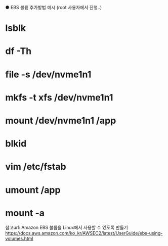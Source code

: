 ● EBS 볼륨 추가방법 예시 (root 사용자에서 진행..)
# lsblk
# df -Th
# file -s /dev/nvme1n1
# mkfs -t xfs /dev/nvme1n1
# mount /dev/nvme1n1 /app
# blkid
# vim /etc/fstab
# umount /app
# mount -a

참고url: Amazon EBS 볼륨을 Linux에서 사용할 수 있도록 만들기
https://docs.aws.amazon.com/ko_kr/AWSEC2/latest/UserGuide/ebs-using-volumes.html
